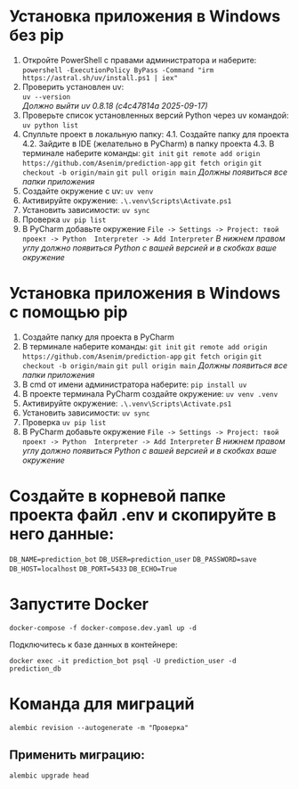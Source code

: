 # Установка приложения в Windows без pip

1. Откройте PowerShell с правами администратора и наберите:  
   `powershell -ExecutionPolicy ByPass -Command "irm https://astral.sh/uv/install.ps1 | iex"`
2. Проверить установлен uv:  
   `uv --version`  
   _Должно выйти uv 0.8.18 (c4c47814a 2025-09-17)_
3. Проверьте список установленных версий Python через uv командой:
   `uv python list`
4. Спулльте проект в локальную папку:
   4.1. Создайте папку для проекта
   4.2. Зайдите в IDE (желательно в PyCharm) в папку проекта
   4.3. В терминале наберите команды:
   `git init`
   `git remote add origin https://github.com/Asenim/prediction-app`
   `git fetch origin`
   `git checkout -b origin/main`
   `git pull origin main`
   _Должны появиться все папки приложения_
5. Создайте окружение с uv:
   `uv venv`
6. Активируйте окружение:
   `.\.venv\Scripts\Activate.ps1`
7. Установить зависимости:
   `uv sync`
8. Проверка
   `uv pip list`
9. В PyCharm добавьте окружение
   `File -> Settings -> Project: твой проект -> Python  Interpreter -> Add Interpreter`
   _В нижнем правом углу должно появиться Python c вашей версией и в скобках ваше окружение_

# Установка приложения в Windows с помощью pip

1. Создайте папку для проекта в PyCharm
2. В терминале наберите команды:
   `git init`
   `git remote add origin https://github.com/Asenim/prediction-app`
   `git fetch origin`
   `git checkout -b origin/main`
   `git pull origin main`
   _Должны появиться все папки приложения_
3. В cmd от имени администратора наберите:
   `pip install uv`
4. В проекте терминала PyCharm создайте окружение:
   `uv venv .venv`
5. Активируйте окружение:
   `.\.venv\Scripts\Activate.ps1`
6. Установить зависимости:
   `uv sync`
7. Проверка
   `uv pip list`
8. В PyCharm добавьте окружение
   `File -> Settings -> Project: твой проект -> Python  Interpreter -> Add Interpreter`
   _В нижнем правом углу должно появиться Python c вашей версией и в скобках ваше окружение_

# Создайте в корневой папке проекта файл .env и скопируйте в него данные:

`DB_NAME=prediction_bot`
`DB_USER=prediction_user`
`DB_PASSWORD=save`
`DB_HOST=localhost`
`DB_PORT=5433`
`DB_ECHO=True`

# Запустите Docker

`docker-compose -f docker-compose.dev.yaml up -d`

Подключитесь к базе данных в контейнере:

`docker exec -it prediction_bot psql -U prediction_user -d prediction_db`

# Команда для миграций

`alembic revision --autogenerate -m "Проверка"`

## Применить миграцию:

`alembic upgrade head`

